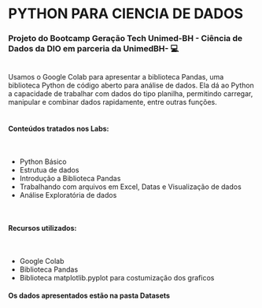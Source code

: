 # **PYTHON PARA CIENCIA DE DADOS**

### **Projeto do Bootcamp Geração Tech Unimed-BH - Ciência de Dados da DIO em parceria da UnimedBH-** :computer:

<br>
Usamos o Google Colab para apresentar a biblioteca Pandas, uma biblioteca Python de código aberto para análise de dados. Ela dá ao Python a capacidade de trabalhar com dados do tipo planilha, permitindo carregar, manipular e combinar dados rapidamente, entre outras funções. 
<br>
<br>

#### **Conteúdos tratados nos Labs:**
<br>

 - Python Básico
 - Estrutua de dados
 - Introdução a Biblioteca Pandas
 - Trabalhando com arquivos em Excel, Datas e Visualização de dados
 - Análise Exploratória de dados

<br>

#### **Recursos utilizados:**
<br>

 - Google Colab
 - Biblioteca Pandas 
 - Biblioteca matplotlib.pyplot para costumização dos graficos


#### **Os dados apresentados estão na pasta Datasets**
